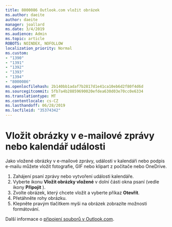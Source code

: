 ```yaml
---
title: 8000086 Outlook.com vložit obrázek
ms.author: daeite
author: daeite
manager: joallard
ms.date: 3/4/2019
ms.audience: Admin
ms.topic: article
ROBOTS: NOINDEX, NOFOLLOW
localization_priority: Normal
ms.custom:
- "1390"
- "1391"
- "1392"
- "1393"
- "1394"
- "8000086"
ms.openlocfilehash: 2b140bb1adaf7b2817d1e41ca10eb6d2f80f4d6d
ms.sourcegitcommit: 5fb7a4b28859690020efdea630d03e70cc0e6334
ms.translationtype: MT
ms.contentlocale: cs-CZ
ms.lasthandoff: 06/28/2019
ms.locfileid: "35374342"
---
```

# <a name="insert-pictures-in-an-email-message-or-calendar-event"></a>Vložit obrázky v e-mailové zprávy nebo kalendář události

Jako vložené obrázky v e-mailové zprávy, události v kalendáři nebo podpis e-mailu můžete vložit fotografie, GIF nebo klipart z počítače nebo OneDrive.

1. Zahájení psaní zprávy nebo vytvoření události kalendáře.
2. Vyberte ikonu **Vložit obrázky vložené** v dolní části okna psaní (vedle ikony **Připojit** ).
3. Zvolte obrázek, který chcete vložit a vyberte příkaz **Otevřít**.
4. Přetáhněte rohy obrázku.
5. Klepněte pravým tlačítkem myši na obrázek zobrazíte možnosti formátování.

Další informace o [připojení souborů v Outlook.com](https://support.office.com/article/8d7c1ea7-4e5f-44ce-bb6e-c5fcc92ba9ab).